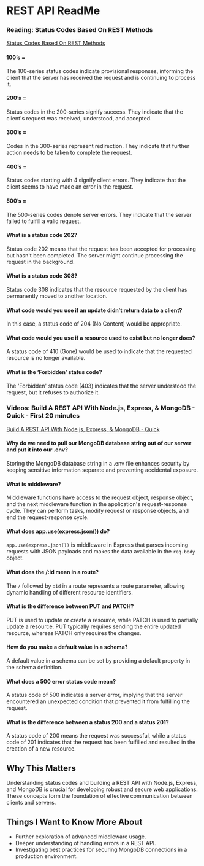 # REST API ReadMe

### Reading: Status Codes Based On REST Methods

[Status Codes Based On REST Methods](https://www.moesif.com/blog/technical/api-design/Which-HTTP-Status-Code-To-Use-For-Every-CRUD-App/)

#### 100’s =

The 100-series status codes indicate provisional responses, informing the client that the server has received the request and is continuing to process it.

#### 200’s =

Status codes in the 200-series signify success. They indicate that the client's request was received, understood, and accepted.

#### 300’s =

Codes in the 300-series represent redirection. They indicate that further action needs to be taken to complete the request.

#### 400’s =

Status codes starting with 4 signify client errors. They indicate that the client seems to have made an error in the request.

#### 500’s =

The 500-series codes denote server errors. They indicate that the server failed to fulfill a valid request.

#### What is a status code 202?

Status code 202 means that the request has been accepted for processing but hasn't been completed. The server might continue processing the request in the background.

#### What is a status code 308?

Status code 308 indicates that the resource requested by the client has permanently moved to another location.

#### What code would you use if an update didn’t return data to a client?

In this case, a status code of 204 (No Content) would be appropriate.

#### What code would you use if a resource used to exist but no longer does?

A status code of 410 (Gone) would be used to indicate that the requested resource is no longer available.

#### What is the ‘Forbidden’ status code?

The 'Forbidden' status code (403) indicates that the server understood the request, but it refuses to authorize it.

### Videos: Build A REST API With Node.js, Express, & MongoDB - Quick - First 20 minutes

[Build A REST API With Node.js, Express, & MongoDB - Quick](https://www.youtube.com/channel/UCFbNIlppjAuEX4znoulh0Cw)

#### Why do we need to pull our MongoDB database string out of our server and put it into our .env?

Storing the MongoDB database string in a .env file enhances security by keeping sensitive information separate and preventing accidental exposure.

#### What is middleware?

Middleware functions have access to the request object, response object, and the next middleware function in the application's request-response cycle. They can perform tasks, modify request or response objects, and end the request-response cycle.

#### What does app.use(express.json()) do?

`app.use(express.json())` is middleware in Express that parses incoming requests with JSON payloads and makes the data available in the `req.body` object.

#### What does the /:id mean in a route?

The `/` followed by `:id` in a route represents a route parameter, allowing dynamic handling of different resource identifiers.

#### What is the difference between PUT and PATCH?

PUT is used to update or create a resource, while PATCH is used to partially update a resource. PUT typically requires sending the entire updated resource, whereas PATCH only requires the changes.

#### How do you make a default value in a schema?

A default value in a schema can be set by providing a default property in the schema definition.

#### What does a 500 error status code mean?

A status code of 500 indicates a server error, implying that the server encountered an unexpected condition that prevented it from fulfilling the request.

#### What is the difference between a status 200 and a status 201?

A status code of 200 means the request was successful, while a status code of 201 indicates that the request has been fulfilled and resulted in the creation of a new resource.

## Why This Matters

Understanding status codes and building a REST API with Node.js, Express, and MongoDB is crucial for developing robust and secure web applications. These concepts form the foundation of effective communication between clients and servers.

## Things I Want to Know More About

- Further exploration of advanced middleware usage.
- Deeper understanding of handling errors in a REST API.
- Investigating best practices for securing MongoDB connections in a production environment.

